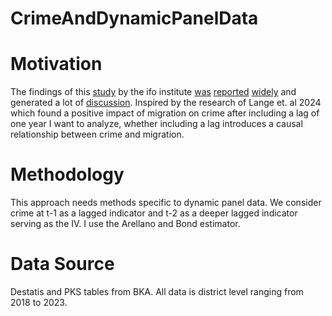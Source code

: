 # CrimeAndDynamicPanelData

# Motivation
The findings of this [study](study|https://www.ifo.de/publikationen/2025/aufsatz-zeitschrift/steigert-migration-die-kriminalitaet-ein-datenbasierter-blick) by the ifo institute [was](https://www.zdf.de/nachrichten/politik/deutschland/auslaender-kriminalitaet-studie-ifo-polizeiliche-kriminalstatistik-100.html) [reported](https://www.dw.com/en/study-finds-immigration-has-not-raised-german-crime-rate/a-71691228) [widely](https://www.reuters.com/world/europe/higher-proportion-migrants-does-not-mean-more-crime-german-institute-says-2025-02-18/) and generated a lot of [discussion](https://www.reddit.com/r/Wirtschaftsweise/comments/1ivsimq/das_problem_mit_der_migration_f%C3%BChrt_nicht_zu_mehr/).
Inspired by the research of Lange et. al 2024 which found a positive impact of migration on crime after including a lag of one year I want to analyze, whether including a lag introduces a causal relationship between crime and migration.

# Methodology
This approach needs methods specific to dynamic panel data. We consider crime at t-1 as a lagged indicator and t-2 as a deeper lagged indicator serving as the IV. I use the Arellano and Bond estimator.

# Data Source
Destatis and PKS tables from BKA. All data is district level ranging from 2018 to 2023.

